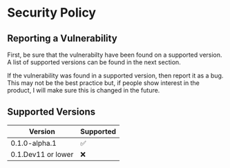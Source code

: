 # Security Policy

## Reporting a Vulnerability

First, be sure that the vulnerabilty have been found on a supported version. 
A list of supported versions can be found in the next section.

If the vulnerability was found in a supported version, then report it as a bug. 
This may not be the best practice but, if people show interest in the product, 
I will make sure this is changed in the future.

## Supported Versions

| Version            | Supported          |
| ------------------ | ------------------ |
| 0.1.0-alpha.1      | :white_check_mark: |
| 0.1.Dev11 or lower | :x:                |
